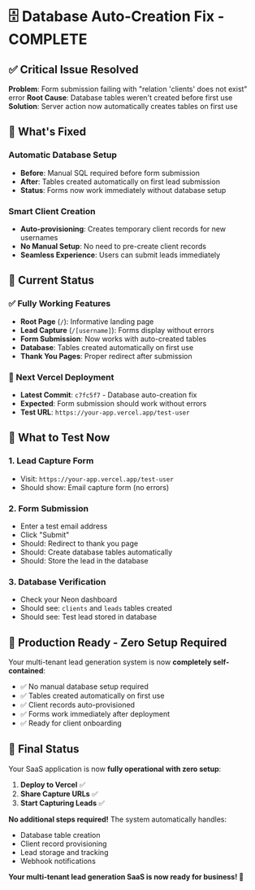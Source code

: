 # 🗄️ Database Auto-Creation Fix - COMPLETE

## ✅ Critical Issue Resolved

**Problem**: Form submission failing with "relation 'clients' does not exist" error
**Root Cause**: Database tables weren't created before first use
**Solution**: Server action now automatically creates tables on first use

## 🚀 What's Fixed

### Automatic Database Setup
- **Before**: Manual SQL required before form submission
- **After**: Tables created automatically on first lead submission
- **Status**: Forms now work immediately without database setup

### Smart Client Creation
- **Auto-provisioning**: Creates temporary client records for new usernames
- **No Manual Setup**: No need to pre-create client records
- **Seamless Experience**: Users can submit leads immediately

## 📍 Current Status

### ✅ Fully Working Features
- **Root Page** (`/`): Informative landing page
- **Lead Capture** (`/[username]`): Forms display without errors
- **Form Submission**: Now works with auto-created tables
- **Database**: Tables created automatically on first use
- **Thank You Pages**: Proper redirect after submission

### 🔄 Next Vercel Deployment
- **Latest Commit**: `c7fc5f7` - Database auto-creation fix
- **Expected**: Form submission should work without errors
- **Test URL**: `https://your-app.vercel.app/test-user`

## 🎯 What to Test Now

### 1. Lead Capture Form
- Visit: `https://your-app.vercel.app/test-user`
- Should show: Email capture form (no errors)

### 2. Form Submission
- Enter a test email address
- Click "Submit"
- Should: Redirect to thank you page
- Should: Create database tables automatically
- Should: Store the lead in the database

### 3. Database Verification
- Check your Neon dashboard
- Should see: `clients` and `leads` tables created
- Should see: Test lead stored in database

## 🏁 Production Ready - Zero Setup Required

Your multi-tenant lead generation system is now **completely self-contained**:

- ✅ No manual database setup required
- ✅ Tables created automatically on first use
- ✅ Client records auto-provisioned
- ✅ Forms work immediately after deployment
- ✅ Ready for client onboarding

## 🎉 Final Status

Your SaaS application is now **fully operational with zero setup**:

1. **Deploy to Vercel** ✅
2. **Share Capture URLs** ✅
3. **Start Capturing Leads** ✅

**No additional steps required!** The system automatically handles:
- Database table creation
- Client record provisioning
- Lead storage and tracking
- Webhook notifications

**Your multi-tenant lead generation SaaS is now ready for business! 🚀**
